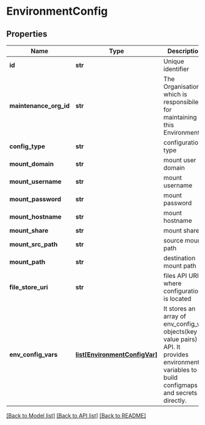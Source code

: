 # EnvironmentConfig

## Properties
Name | Type | Description | Notes
------------ | ------------- | ------------- | -------------
**id** | **str** | Unique identifier | [optional] [readonly] 
**maintenance_org_id** | **str** | The Organisation which is responsibile for maintaining this Environment.  | 
**config_type** | **str** | configuration type | 
**mount_domain** | **str** | mount user domain | [optional] 
**mount_username** | **str** | mount username | [optional] 
**mount_password** | **str** | mount password | [optional] 
**mount_hostname** | **str** | mount hostname | [optional] 
**mount_share** | **str** | mount share | [optional] 
**mount_src_path** | **str** | source mount path | [optional] 
**mount_path** | **str** | destination mount path | [optional] 
**file_store_uri** | **str** | files API URI where configuration is located | [optional] 
**env_config_vars** | [**list[EnvironmentConfigVar]**](EnvironmentConfigVar.md) | It stores an array of env_config_var objects(key &amp; value pairs) in API. It provides environment variables to build configmaps and secrets directly.  | [optional] 

[[Back to Model list]](../README.md#documentation-for-models) [[Back to API list]](../README.md#documentation-for-api-endpoints) [[Back to README]](../README.md)


